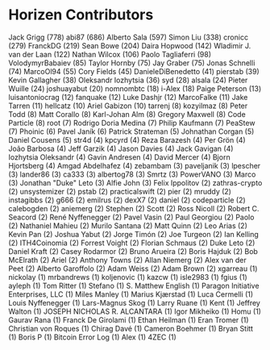 Horizen Contributors
==================

Jack Grigg (778)
abi87 (686)
Alberto Sala (597)
Simon Liu (338)
cronicc (279)
FranckDG (219)
Sean Bowe (204)
Daira Hopwood (142)
Wladimir J. van der Laan (122)
Nathan Wilcox (106)
Paolo Tagliaferri (98)
VolodymyrBabaiev (85)
Taylor Hornby (75)
Jay Graber (75)
Jonas Schnelli (74)
MarcoOl94 (55)
Cory Fields (45)
DanieleDiBenedetto (41)
pierstab (39)
Kevin Gallagher (38)
Oleksandr Iozhytsia (36)
syd (28)
alsala (24)
Pieter Wuille (24)
joshuayabut (20)
nomnombtc (18)
i-Alex (18)
Paige Peterson (13)
luisantoniocrag (12)
fanquake (12)
Luke Dashjr (12)
MarcoFalke (11)
Jake Tarren (11)
hellcatz (10)
Ariel Gabizon (10)
tarrenj (8)
kozyilmaz (8)
Peter Todd (8)
Matt Corallo (8)
Karl-Johan Alm (8)
Gregory Maxwell (8)
Code Particle (8)
root (7)
Rodrigo Doria Medina (7)
Philip Kaufmann (7)
PeaStew (7)
Phoinic (6)
Pavel Janík (6)
Patrick Strateman (5)
Johnathan Corgan (5)
Daniel Cousens (5)
str4d (4)
kpcyrd (4)
Reza Barazesh (4)
Per Grön (4)
João Barbosa (4)
Jeff Garzik (4)
Jason Davies (4)
Jack Gavigan (4)
Iozhytsia Oleksandr (4)
Gavin Andresen (4)
David Mercer (4)
Bjorn Hjortsberg (4)
Amgad Abdelhafez (4)
zebambam (3)
paveljanik (3)
lpescher (3)
lander86 (3)
ca333 (3)
albertog78 (3)
Smrtz (3)
PowerVANO (3)
Marco (3)
Jonathan "Duke" Leto (3)
Alfie John (3)
​Felix Ippolitov (2)
zathras-crypto (2)
unsystemizer (2)
pstab (2)
practicalswift (2)
pier (2)
mruddy (2)
instagibbs (2)
g666 (2)
emilrus (2)
dexX7 (2)
daniel (2)
codeparticle (2)
calebogden (2)
aniemerg (2)
Stephen (2)
Scott (2)
Ross Nicoll (2)
Robert C. Seacord (2)
René Nyffenegger (2)
Pavel Vasin (2)
Paul Georgiou (2)
Paolo (2)
Nathaniel Mahieu (2)
Murilo Santana (2)
Matt Quinn (2)
Leo Arias (2)
Kevin Pan (2)
Joshua Yabut (2)
Jorge Timón (2)
Joe Turgeon (2)
Ian Kelling (2)
ITH4Coinomia (2)
Forrest Voight (2)
Florian Schmaus (2)
Duke Leto (2)
Daniel Kraft (2)
Casey Rodarmor (2)
Bruno Arueira (2)
Boris Hajduk (2)
Bob McElrath (2)
Ariel (2)
Anthony Towns (2)
Allan Niemerg (2)
Alex van der Peet (2)
Alberto Garoffolo (2)
Adam Weiss (2)
Adam Brown (2)
xgarreau (1)
nickolay (1)
mrbandrews (1)
koljenovic (1)
kazcw (1)
isle2983 (1)
fgius (1)
ayleph (1)
Tom Ritter (1)
Stefano (1)
S. Matthew English (1)
Paragon Initiative Enterprises, LLC (1)
Miles Manley (1)
Marius Kjærstad (1)
Luca Cermelli (1)
Louis Nyffenegger (1)
Lars-Magnus Skog (1)
Larry Ruane (1)
Kent (1)
Jeffrey Walton (1)
JOSEPH NICHOLAS R. ALCANTARA (1)
Igor Mikheiko (1)
Homu (1)
Gaurav Rana (1)
Franck De Girolami (1)
Ethan Heilman (1)
Eran Tromer (1)
Christian von Roques (1)
Chirag Davé (1)
Cameron Boehmer (1)
Bryan Stitt (1)
Boris P (1)
Bitcoin Error Log (1)
Alex (1)
4ZEC (1)

